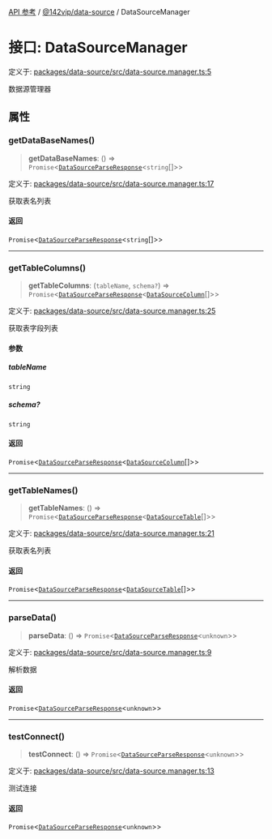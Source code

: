 [API 参考](../wiki/Home) / [@142vip/data-source](../wiki/@142vip.data-source) / DataSourceManager

# 接口: DataSourceManager

定义于: [packages/data-source/src/data-source.manager.ts:5](https://github.com/142vip/core-x/blob/567cadf3a9f5104aada595325cfb94d08a88f92f/packages/data-source/src/data-source.manager.ts#L5)

数据源管理器

## 属性

### getDataBaseNames()

> **getDataBaseNames**: () => `Promise`\<[`DataSourceParseResponse`](../wiki/@142vip.data-source.%E6%8E%A5%E5%8F%A3.DataSourceParseResponse)\<`string`[]\>\>

定义于: [packages/data-source/src/data-source.manager.ts:17](https://github.com/142vip/core-x/blob/567cadf3a9f5104aada595325cfb94d08a88f92f/packages/data-source/src/data-source.manager.ts#L17)

获取表名列表

#### 返回

`Promise`\<[`DataSourceParseResponse`](../wiki/@142vip.data-source.%E6%8E%A5%E5%8F%A3.DataSourceParseResponse)\<`string`[]\>\>

***

### getTableColumns()

> **getTableColumns**: (`tableName`, `schema?`) => `Promise`\<[`DataSourceParseResponse`](../wiki/@142vip.data-source.%E6%8E%A5%E5%8F%A3.DataSourceParseResponse)\<[`DataSourceColumn`](../wiki/@142vip.data-source.%E6%8E%A5%E5%8F%A3.DataSourceColumn)[]\>\>

定义于: [packages/data-source/src/data-source.manager.ts:25](https://github.com/142vip/core-x/blob/567cadf3a9f5104aada595325cfb94d08a88f92f/packages/data-source/src/data-source.manager.ts#L25)

获取表字段列表

#### 参数

##### tableName

`string`

##### schema?

`string`

#### 返回

`Promise`\<[`DataSourceParseResponse`](../wiki/@142vip.data-source.%E6%8E%A5%E5%8F%A3.DataSourceParseResponse)\<[`DataSourceColumn`](../wiki/@142vip.data-source.%E6%8E%A5%E5%8F%A3.DataSourceColumn)[]\>\>

***

### getTableNames()

> **getTableNames**: () => `Promise`\<[`DataSourceParseResponse`](../wiki/@142vip.data-source.%E6%8E%A5%E5%8F%A3.DataSourceParseResponse)\<[`DataSourceTable`](../wiki/@142vip.data-source.%E6%8E%A5%E5%8F%A3.DataSourceTable)[]\>\>

定义于: [packages/data-source/src/data-source.manager.ts:21](https://github.com/142vip/core-x/blob/567cadf3a9f5104aada595325cfb94d08a88f92f/packages/data-source/src/data-source.manager.ts#L21)

获取表名列表

#### 返回

`Promise`\<[`DataSourceParseResponse`](../wiki/@142vip.data-source.%E6%8E%A5%E5%8F%A3.DataSourceParseResponse)\<[`DataSourceTable`](../wiki/@142vip.data-source.%E6%8E%A5%E5%8F%A3.DataSourceTable)[]\>\>

***

### parseData()

> **parseData**: () => `Promise`\<[`DataSourceParseResponse`](../wiki/@142vip.data-source.%E6%8E%A5%E5%8F%A3.DataSourceParseResponse)\<`unknown`\>\>

定义于: [packages/data-source/src/data-source.manager.ts:9](https://github.com/142vip/core-x/blob/567cadf3a9f5104aada595325cfb94d08a88f92f/packages/data-source/src/data-source.manager.ts#L9)

解析数据

#### 返回

`Promise`\<[`DataSourceParseResponse`](../wiki/@142vip.data-source.%E6%8E%A5%E5%8F%A3.DataSourceParseResponse)\<`unknown`\>\>

***

### testConnect()

> **testConnect**: () => `Promise`\<[`DataSourceParseResponse`](../wiki/@142vip.data-source.%E6%8E%A5%E5%8F%A3.DataSourceParseResponse)\<`unknown`\>\>

定义于: [packages/data-source/src/data-source.manager.ts:13](https://github.com/142vip/core-x/blob/567cadf3a9f5104aada595325cfb94d08a88f92f/packages/data-source/src/data-source.manager.ts#L13)

测试连接

#### 返回

`Promise`\<[`DataSourceParseResponse`](../wiki/@142vip.data-source.%E6%8E%A5%E5%8F%A3.DataSourceParseResponse)\<`unknown`\>\>
